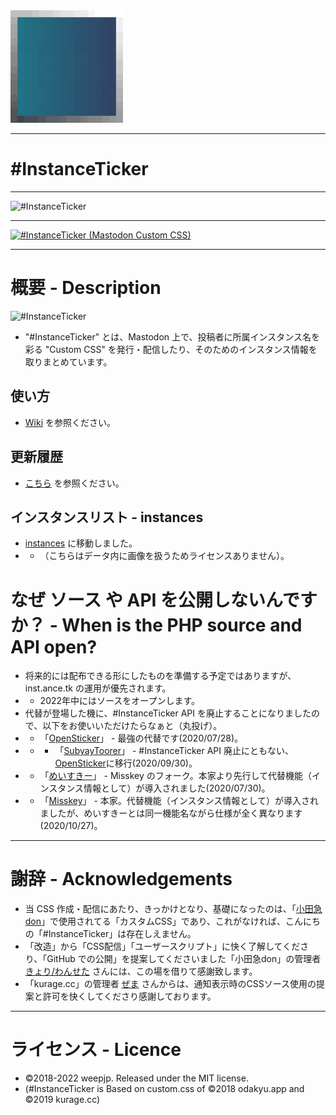 <img src="https://raw.githubusercontent.com/InstanceTicker/InstanceTicker/master/itk.svg"  width="180"> 

<hr>

# #InstanceTicker

<hr>

<img src="https://user-images.githubusercontent.com/3696720/172076193-cf461d70-3833-4435-b799-c2196123c943.png" title="#InstanceTicker" alt="#InstanceTicker" width="640" />

<hr>

[![#InstanceTicker (Mastodon Custom CSS)](https://res.cloudinary.com/miy/p/InstanceTicker_Play.png)](https://www.youtube.com/watch?v=DbN5ytOnGSI)

<hr>

# 概要 - Description
<img src="https://inst.ance.tk/tit.png" title="#InstanceTicker" alt="#InstanceTicker" />

- "#InstanceTicker" とは、Mastodon 上で、投稿者に所属インスタンス名を彩る "Custom CSS" を発行・配信したり、そのためのインスタンス情報を取りまとめています。

## 使い方

- [Wiki](https://github.com/InstanceTicker/InstanceTicker/wiki/) を参照ください。


## 更新履歴

- [こちら](https://github.com/InstanceTicker/InstanceTicker/wiki/History) を参照ください。

## インスタンスリスト - instances

- [instances](https://github.com/InstanceTicker/instances) に移動しました。
-  - （こちらはデータ内に画像を扱うためライセンスありません）。



# なぜ ソース や API を公開しないんですか？ - When is the PHP source and API open?

- 将来的には配布できる形にしたものを準備する予定ではありますが、 inst.ance.tk の運用が優先されます。
- - 2022年中にはソースをオープンします。
- 代替が登場した機に、#InstanceTicker API を廃止することになりましたので、以下をお使いいただけたらなぁと（丸投げ）。
- - 「[OpenSticker](https://github.com/cutls/OpenSticker)」 - 最強の代替です(2020/07/28)。
- - - 「[SubyayToorer](https://github.com/tateisu/SubwayTooter)」 - #InstanceTicker API 廃止にともない、[OpenSticker](https://github.com/cutls/OpenSticker)に移行(2020/09/30)。
- - 「[めいすきー](https://github.com/mei23/misskey)」 - Misskey のフォーク。本家より先行して代替機能（インスタンス情報として）が導入されました(2020/07/30)。
- - 「[Misskey](https://github.com/syuilo/misskey)」 - 本家。代替機能（インスタンス情報として）が導入されましたが、めいすきーとは同一機能名ながら仕様が全く異なります(2020/10/27)。
<hr>





# 謝辞 - Acknowledgements
- 当 CSS 作成・配信にあたり、きっかけとなり、基礎になったのは、「[小田急don](https://odakyu.app/about)」で使用されてる「カスタムCSS」であり、これがなければ、こんにちの「#InstanceTicker」は存在しえません。
- 「改造」から「CSS配信」「ユーザースクリプト」に快く了解してくださり、「GitHub での公開」を提案してくださいました「小田急don」の管理者 [きょり/わんせた](https://github.com/kyori19) さんには、この場を借りて感謝致します。
- 「kurage.cc」の管理者 [ぜま](https://github.com/yi0713) さんからは、通知表示時のCSSソース使用の提案と許可を快くしてくださり感謝しております。
<hr>

# ライセンス - Licence
- ©2018-2022 weepjp. Released under the MIT license. 
- (#InstanceTicker is Based on custom.css of ©2018 odakyu.app and ©2019 kurage.cc)
